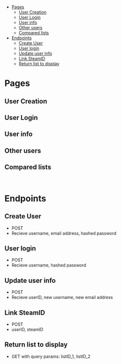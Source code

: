 - [Pages](#pages)
  - [User Creation](#user-creation)
  - [User Login](#user-login)
  - [User info](#user-info)
  - [Other users](#other-users)
  - [Compared lists](#compared-lists)
- [Endpoints](#endpoints)
  - [Create User](#create-user)
  - [User login](#user-login-1)
  - [Update user info](#update-user-info)
  - [Link SteamID](#link-steamid)
  - [Return list to display](#return-list-to-display)


# Pages

## User Creation
## User Login
## User info
## Other users
## Compared lists

<br>

# Endpoints

## Create User
- POST
- Recieve username, email address, hashed password
  
## User login
- POST
- Recieve username, hashed password

## Update user info
- POST
- Recieve userID, new username, new email address 

## Link SteamID
- POST
- userID, steamID

## Return list to display
- GET with query params: listID_1, listID_2

